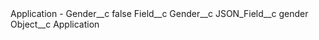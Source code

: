 <?xml version="1.0" encoding="UTF-8"?>
<CustomMetadata xmlns="http://soap.sforce.com/2006/04/metadata" xmlns:xsi="http://www.w3.org/2001/XMLSchema-instance" xmlns:xsd="http://www.w3.org/2001/XMLSchema">
    <label>Application - Gender__c</label>
    <protected>false</protected>
    <values>
        <field>Field__c</field>
        <value xsi:type="xsd:string">Gender__c</value>
    </values>
    <values>
        <field>JSON_Field__c</field>
        <value xsi:type="xsd:string">gender</value>
    </values>
    <values>
        <field>Object__c</field>
        <value xsi:type="xsd:string">Application</value>
    </values>
</CustomMetadata>
